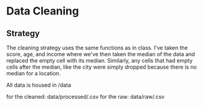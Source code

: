 # Data Cleaning
## Strategy

The cleaning strategy uses the same functions as in class. I've taken the score, age, and income where we've then taken the median of the data and replaced the empty cell with its median. Similarly, any cells that had empty cells after the median, like the city were simply dropped because there is no median for a location. 

All data is housed in /data

for the cleaned: data/processed/.csv
for the raw: data/raw/.csv